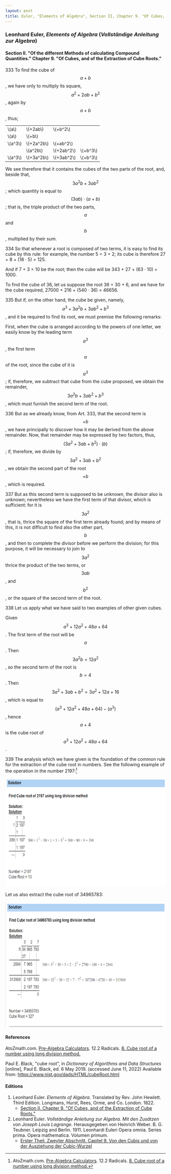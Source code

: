 ```yaml
---
layout: post
title: Euler, "Elements of Algebra", Section II, Chapter 9. "Of Cubes, and of the Extraction of Cube Roots."
---
```


### Leonhard Euler, *Elements of Algebra* (*Vollständige Anleitung zur Algebra*)

#### Section II. "Of the different Methods of calculating Compound Quantities." Chapter 9. "Of Cubes, and of the Extraction of Cube Roots."

<span class="art">333</span> To find the cube of $$a+b$$, we have only to multiply its square,
$$a^2+2ab+b^2$$, again by $$a+b$$, thus;

<table>
<tbody>
  <tr>
    <td>\(a\)</td>
    <td>\(+2ab\)</td>
    <td>\(+b^2\)</td>
    <td></td>
  </tr>
  <tr>
    <td class="underline">\(a\)</td>
    <td class="underline">\(+b\)</td>
    <td class="underline"></td>
    <td class="underline"></td>
  </tr>
  <tr>
    <td>\(a^3\)<br></td>
    <td>\(+2a^2b\)</td>
    <td>\(+ab^2\)</td>
    <td></td>
  </tr>
  <tr>
    <td class="underline"></td>
    <td class="underline">\(a^2b\)</td>
    <td class="underline">\(+2ab^2\)</td>
    <td class="underline">\(+b^3\)</td>
  </tr>
  <tr>
    <td>\(a^3\)</td>
    <td>\(+3a^2b\)</td>
    <td>\(+3ab^2\)</td>
    <td>\(+b^3\)</td>
  </tr>
</tbody>
</table>

We see therefore that it contains the cubes of the two
parts of the root, and, beside that, $$3a^2b+3ab^2$$;
which quantity is equal to $$(3ab)\cdot (a+b)$$; that is,
the triple product of the two parts, $$a$$ and $$b$$,
multiplied by their sum.

<span class="art">334</span> So that whenever a root is composed of two terms, it
is easy to find its cube by this rule: for example,
the number 5 = 3 + 2; its cube is therefore
27 + 8 + (18 · 5) = 125.

And if 7 + 3 = 10 be the root; then the cube will be
343 + 27 + (63 · 10) = 1000.

To find the cube of 36, let us suppose the root
36 = 30 + 6, and we have for the cube required,
27000 + 216 + (540 · 36) = 46656.

<span class="art">335</span> But if, on the other hand, the cube be given, namely,
$$a^3+3a^2b+3ab^2+b^3$$, and it be required to find its root,
we must premise the following remarks:

First, when the cube is arranged according to the powers
of one letter, we easily know by the leading term $$a^3$$, the
first term $$a$$ of the root, since the cube of it is $$a^3$$;
if, therefore, we subtract that cube from the cube proposed,
we obtain the remainder, $$3a^2b + 3ab^2 + b^3$$, which must furnish
the second term of the root.

<span class="art">336</span> But as we already know, from <span class="artref">Art. 333</span>, that the
second term is $$+b$$, we have principally to discover how it
may be derived from the above remainder.
Now, that remainder may be expressed by two factors,
thus, $$(3a^2+3ab+b^2) \cdot (b)$$;
if, therefore, we divide by $$3a^2+3ab+b^2$$,
we obtain the second part of the root $$+b$$, which is required.

<span class="art">337</span> But as this second term is supposed to be unknown,
the divisor also is unknown; nevertheless we have
the first term of that divisor, which is sufficient: for it is
$$3a^2$$, that is, thrice the square of the first term already found;
and by means of this, it is not difficult to find also the other
part, $$b$$, and then to complete the divisor before we perform
the division; for this purpose, it will be necessary to join to
$$3a^2$$ thrice the product of the two terms, or $$3ab$$, and $$b^2$$, or
the square of the second term of the root.

<span class="art">338</span> Let us apply what we have said to two examples of
other given cubes.

Given $$a^3+12a^2+48a+64$$. The first term of the root will be $$a$$.
Then $$3a^2b=12a^2$$, so the second term of the root is $$b=4$$.
Then $$3a^2+3ab+b^2=3a^2+12a+16$$, which is equal to
$$(a^3+12a^2+48a+64)-(a^3)$$, hence $$a+4$$ is the cube root
of $$a^3+12a^2+48a+64$$.



<span class="art">339</span> The analysis which we have given is the foundation
of the common rule for the extraction of the cube root in
numbers. See the following example of the operation in the
number 2197:[^1]

[^1]: AtoZmath.com. [Pre-Algebra Calculators](https://atozmath.com/Menu/PreAlgebra.aspx). 12.2 Radicals. [8. Cube root of a number using long division method.](https://atozmath.com/Pow_Root_DivMethod.aspx?q=8)


<a href="https://atozmath.com/Pow_Root_DivMethod.aspx?q=8">
<img src="/assets/euler/atozmath2197.png" title="AtoZmath.com. Cube root of 2197 using long division" alt="AtoZmath.com. Cube root of 2197 using long division" width="700" height="340">
</a>


Let us also extract the cube root of 34965783:

<a href="https://atozmath.com/Pow_Root_DivMethod.aspx?q=8">
<img src="/assets/euler/atozmath34965783.png" title="AtoZmath.com. Cube root 34965783 using long division" alt="AtoZmath.com. Cube root 34965783 using long division" width="700" height="394">
</a>



#### References

AtoZmath.com. [Pre-Algebra Calculators](https://atozmath.com/Menu/PreAlgebra.aspx). 12.2 Radicals. [8. Cube root of a number using long division method.](https://atozmath.com/Pow_Root_DivMethod.aspx?q=8)

Paul E. Black, "cube root", in *Dictionary of Algorithms and Data Structures* \[online\], Paul E. Black, ed. 6 May 2019. (accessed June 11, 2022) Available from: <https://www.nist.gov/dads/HTML/cubeRoot.html>



#### Editions

1. Leonhard Euler. *Elements of Algebra*. Translated by Rev. John Hewlett. Third Edition. Longmans, Hurst, Rees, Orme, and Co. London. 1822.
    - [Section II. Chapter 9. "Of Cubes, and of the Extraction of Cube Roots."](/assets/euler/en/II-9.pdf)
2. Leonhard Euler. *Vollständige Anleitung zur Algebra. Mit den Zusätzen von Joseph Louis Lagrange.* Herausgegeben von Heinrich Weber. B. G. Teubner. Leipzig and Berlin. 1911. Leonhardi Euleri Opera omnia. Series prima. Opera mathematica. Volumen primum.
    - [Erster Theil. Zweyter Abschnitt. Capitel 9. Von den Cubis und von der Ausziehung der Cubic-Wurzel](/assets/euler/de/I-II-9.pdf)